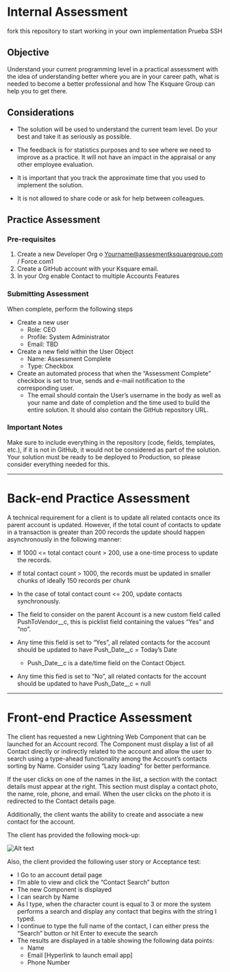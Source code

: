 # Internal Assessment
fork this repository to start working in your own implementation
Prueba SSH
## Objective
Understand your current programming level in a practical assessment with the idea of understanding better where you are in your career path, what is needed to become a better professional and how The Ksquare Group can help you to get there.

## Considerations
* The solution will be used to understand the current team level. Do your best and take it as seriously as possible.

* The feedback is for statistics purposes and to see where we need to improve as a practice. It will not have an impact in the appraisal or any other employee evaluation.
    
* It is important that you track the approximate time that you used to implement the solution.
    
* It is not allowed to share code or ask for help between colleagues.

## Practice Assessment

### Pre-requisites
1. Create a new Developer Org o Yourname@assesmentksquaregroup.com / Force.com1
2. Create a GitHub account with your Ksquare email.
3. In your Org enable Contact to multiple Accounts Features


### Submitting Assessment
When complete, perform the following steps

* Create a new user
    * Role: CEO
    * Profile: System Administrator
    * Email: TBD
* Create a new field within the User Object
    * Name: Assessment Complete
    * Type: Checkbox
* Create an automated process that when the “Assessment Complete” checkbox is set to true, sends and e-mail notification to the corresponding user.
    * The email should contain the User’s username in the body as well as your name and date of completion and the time used to build the entire solution. It should also contain the GitHub repository URL.

### Important Notes
Make sure to include everything in the repository (code, fields, templates, etc.), if it is not in GitHub, it would not be considered as part of the solution.
Your solution must be ready to be deployed to Production, so please consider everything needed for this.

- - - -

# Back-end Practice Assessment
A technical requirement for a client is to update all related contacts once its parent account is updated. However, if the total count of contacts to update in a transaction is greater than 200 records the update should happen asynchronously in the following manner:

* If 1000 <= total contact count > 200, use a one-time process to update the records.
* If total contact count > 1000, the records must be updated in smaller chunks of ideally 150 records per chunk
* In the case of total contact count <= 200, update contacts synchronously.
* The field to consider on the parent Account is a new custom field called PushToVendor__c, this is picklist field containing the values “Yes” and “no”.
* Any time this field is set to “Yes”, all related contacts for the account should be updated to have Push_Date__c = Today’s Date
    * Push_Date__c is a date/time field on the Contact Object.

* Any time this fied is set to “No”, all related contacts for the account should be updated to have Push_Date__c = null
- - - -
# Front-end Practice Assessment

The client has requested a new Lightning Web Component that can be launched for an Account record.
The Component must display a list of all Contact directly or indirectly related to the account and allow the user to search using a type-ahead functionality among the Account’s contacts sorting by Name. Consider using “Lazy loading” for better performance.

If the user clicks on one of the names in the list, a section with the contact details must appear at the right. This section must display a contact photo, the name, role, phone, and email. When the user clicks on the photo it is redirected to the Contact details page.

Additionally, the client wants the ability to create and associate a new contact for the account.

The client has provided the following mock-up:

![Alt text](contact-search.png?raw=true "Optional Title")

Also, the client provided the following user story or Acceptance test:
* I Go to an account detail page
* I’m able to view and click the “Contact Search” button
* The new Component is displayed
* I can search by Name
* As I type, when the character count is equal to 3 or more the system performs a search and display any contact that begins with the string I typed.
* I continue to type the full name of the contact, I can either press the “Search” button or hit Enter to execute the search
* The results are displayed in a table showing the following data points:
    * Name
    * Email [Hyperlink to launch email app]
    * Phone Number

